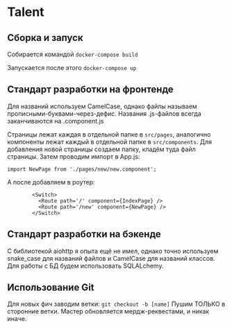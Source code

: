 # Talent
## Сборка и запуск
Собирается командой
`docker-compose build`

Запускается после этого
`docker-compose up`

## Стандарт разработки на фронтенде
Для названий используем CamelCase, однако файлы называем прописными-буквами-через-дефис. Названия .js-файлов всегда заканчиваются на .component.js

Страницы лежат каждая в отдельной папке в `src/pages`, аналогично компоненты лежат каждый в отдельной папке в `src/components`. Для добавления новой страницы создаем папку, кладём туда файл страницы. Затем проводим импорт в App.js:

`import NewPage from './pages/new/new.component';`

А после добавляем в роутер:

```
        <Switch>
          <Route path='/' component={IndexPage} />
          <Route path='/new' component={NewPage} />
        </Switch>
```



## Стандарт разработки на бэкенде
С библиотекой aiohttp я опыта ещё не имел, однако точно используем snake_case для названий файлов и CamelCase для названий классов. Для работы с БД будем использовать SQLALchemy.

## Использование Git
Для новых фич заводим ветки:
`git checkout -b [name]`
Пушим ТОЛЬКО в сторонние ветки. Мастер обновляется мердж-реквестами, и никак иначе.
